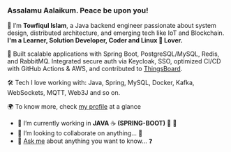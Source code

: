 ### Assalamu Aalaikum. Peace be upon you! 
👋 I’m **Towfiqul Islam**, a Java backend engineer passionate about system design, distributed architecture, and 
emerging tech like IoT and Blockchain. **I'm a Learner, Solution Developer, Coder and Linux 🐧 Lover.**

🚀 Built scalable applications with Spring Boot, PostgreSQL/MySQL, Redis, and RabbitMQ. Integrated secure auth via 
Keycloak, SSO, optimized CI/CD with GitHub Actions & AWS, and contributed to 
[ThingsBoard](https://github.com/thingsboard/thingsboard).

🛠 Tech I love working with: Java, Spring, MySQL, Docker, Kafka, WebSockets, MQTT, Web3J and so on.

🌍 To know more, check [my profile](https://laziestcoder.github.io) at a glance

- 🔭 I’m currently working in **JAVA** :coffee: **(SPRING-BOOT)** :herb: :leaves:
- 👯 I’m looking to collaborate on anything... :revolving_hearts:
- 💬 [Ask me](mailto:towfiq.106@gmail.com) about anything you want to know... :question:
